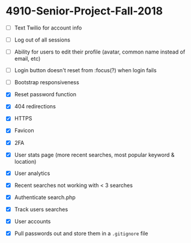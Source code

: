 # 4910-Senior-Project-Fall-2018


- [ ] Text Twilio for account info

- [ ] Log out of all sessions

- [ ] Ability for users to edit their profile (avatar, common name instead of email, etc)

- [ ] Login button doesn't reset from :focus(?) when login fails

- [ ] Bootstrap responsiveness

- [x] Reset password function

- [x] 404 redirections

- [x] HTTPS

- [x] Favicon

- [x] 2FA

- [x] User stats page (more recent searches, most popular keyword & location)

- [x] User analytics

- [x] Recent searches not working with < 3 searches

- [x] Authenticate search.php

- [x] Track users searches

- [x] User accounts

- [x] Pull passwords out and store them in a `.gitignore` file
